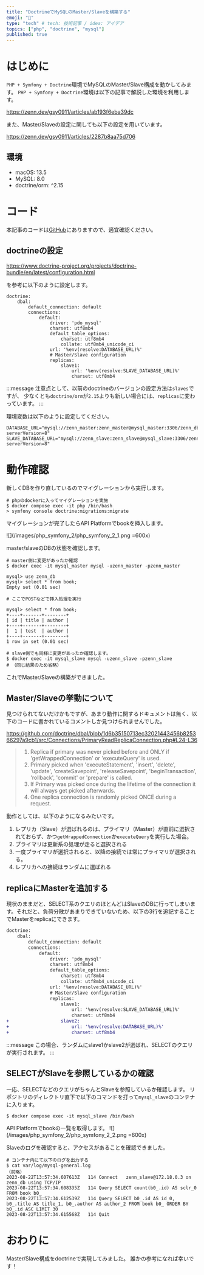 ```yaml
---
title: "DoctrineでMySQLのMaster/Slaveを構築する"
emoji: "🌽"
type: "tech" # tech: 技術記事 / idea: アイデア
topics: ["php", "doctrine", "mysql"]
published: true
---
```


# はじめに

`PHP + Symfony + Doctrine`環境でMySQLのMaster/Slave構成を動かしてみます。
`PHP + Symfony + Doctrine`環境は以下の記事で解説した環境を利用します。

https://zenn.dev/gsy0911/articles/ab193f6eba39dc

また、Master/Slaveの設定に関しても以下の設定を用いています。

https://zenn.dev/gsy0911/articles/2287b8aa75d706



## 環境

- macOS: 13.5
- MySQL: 8.0
- doctrine/orm: ^2.15

# コード

本記事のコードは[GitHub](https://github.com/gsy0911/zenn-php-symfony/tree/article3.1)にありますので、適宜確認ください。


## doctrineの設定

https://www.doctrine-project.org/projects/doctrine-bundle/en/latest/configuration.html

を参考に以下のように設定します。

```yaml: backend/src/config/packages/doctrine.yaml
doctrine:
    dbal:
        default_connection: default
        connections:
            default:
                driver: 'pdo_mysql'
                charset: utf8mb4
                default_table_options:
                    charset: utf8mb4
                    collate: utf8mb4_unicode_ci
                url: '%env(resolve:DATABASE_URL)%'
                # Master/Slave configuration
                replicas:
                    slave1:
                        url: '%env(resolve:SLAVE_DATABASE_URL)%'
                        charset: utf8mb4
```

:::message
注意点として、以前のdoctrineのバージョンの設定方法は`slaves`ですが、
少なくとも`doctrine/orm`が`2.15`よりも新しい場合には、`replicas`に変わっています。
:::

環境変数は以下のように設定してください。

```text: backend/src/env.local
DATABASE_URL="mysql://zenn_master:zenn_master@mysql_master:3306/zenn_db?serverVersion=8"
SLAVE_DATABASE_URL="mysql://zenn_slave:zenn_slave@mysql_slave:3306/zenn_db?serverVersion=8"
```


# 動作確認

新しくDBを作り直しているのでマイグレーションから実行します。

```shell
# phpのdockerに入ってマイグレーションを実施
$ docker compose exec -it php /bin/bash
> symfony console doctrine:migrations:migrate
```

マイグレーションが完了したらAPI Platformでbookを挿入します。

![](/images/php_symfony_2/php_symfony_2_1.png =600x)

master/slaveのDBの状態を確認します。

```shell
# master側に変更があったか確認
$ docker exec -it mysql_master mysql -uzenn_master -pzenn_master

mysql> use zenn_db
mysql> select * from book;
Empty set (0.01 sec)

# ここでPOSTなどで挿入処理を実行

mysql> select * from book;
+----+-------+--------+
| id | title | author |
+----+-------+--------+
|  1 | test  | author |
+----+-------+--------+
1 row in set (0.01 sec)

# slave側でも同様に変更があったか確認します。
$ docker exec -it mysql_slave mysql -uzenn_slave -pzenn_slave
# （同じ結果のため省略）
```

これでMaster/Slaveの構築ができました。

## Master/Slaveの挙動について

見つけられてないだけかもですが、あまり動作に関するドキュメントは無く、以下のコードに書かれているコメントしか見つけられませんでした。

https://github.com/doctrine/dbal/blob/1d6b35150713ec32021443456b825366297a9cb1/src/Connections/PrimaryReadReplicaConnection.php#L24-L36


> 1. Replica if primary was never picked before and ONLY if 'getWrappedConnection'
 or 'executeQuery' is used.
> 2. Primary picked when 'executeStatement', 'insert', 'delete', 'update', 'createSavepoint',
 'releaseSavepoint', 'beginTransaction', 'rollback', 'commit' or 'prepare' is called.
> 3. If Primary was picked once during the lifetime of the connection it will always get picked afterwards.
> 4. One replica connection is randomly picked ONCE during a request.

動作としては、以下のようになるみたいです。

1. レプリカ（Slave）が選ばれるのは、プライマリ（Master）が直前に選択されておらず、かつ`getWrappedConnection`か`executeQuery`を実行した場合。
2. プライマリは更新系の処理が走ると選択される
3. 一度プライマリが選択されると、以降の接続では常にプライマリが選択される。
4. レプリカへの接続はランダムに選ばれる

## replicaにMasterを追加する

現状のままだと、SELECT系のクエリのほとんどはSlaveのDBに行ってしまいます。それだと、負荷分散があまりできていないため、以下の3行を追記することでMasterをreplicaにできます。


```diff yaml:backend/src/config/packages/doctrine.yaml
doctrine:
    dbal:
        default_connection: default
        connections:
            default:
                driver: 'pdo_mysql'
                charset: utf8mb4
                default_table_options:
                    charset: utf8mb4
                    collate: utf8mb4_unicode_ci
                url: '%env(resolve:DATABASE_URL)%'
                # Master/Slave configuration
                replicas:
                    slave1:
                        url: '%env(resolve:SLAVE_DATABASE_URL)%'
                        charset: utf8mb4
+                   slave2:
+                       url: '%env(resolve:DATABASE_URL)%'
+                       charset: utf8mb4
```

:::message
この場合、ランダムにslave1かslave2が選ばれ、SELECTのクエリが実行されます。
:::


## SELECTがSlaveを参照しているかの確認

一応、SELECTなどのクエリがちゃんとSlaveを参照しているか確認します。
リポジトリのディレクトリ直下で以下のコマンドを打って`mysql_slave`のコンテナに入ります。

```shell
$ docker compose exec -it mysql_slave /bin/bash
```

API Platformでbookの一覧を取得します。
![](/images/php_symfony_2/php_symfony_2_2.png =600x)


Slaveのログを確認すると、アクセスがあることを確認できました。

```shell
# コンテナ内にて以下のログを出力する
$ cat var/log/mysql-general.log
（前略）
2023-08-22T13:57:34.607613Z	  114 Connect	zenn_slave@172.18.0.3 on zenn_db using TCP/IP
2023-08-22T13:57:34.608335Z	  114 Query	SELECT count(b0_.id) AS sclr_0 FROM book b0_
2023-08-22T13:57:34.612539Z	  114 Query	SELECT b0_.id AS id_0, b0_.title AS title_1, b0_.author AS author_2 FROM book b0_ ORDER BY b0_.id ASC LIMIT 30
2023-08-22T13:57:34.615568Z	  114 Quit
```


# おわりに

Master/Slave構成をdoctrineで実現してみました。
誰かの参考になれば幸いです！
